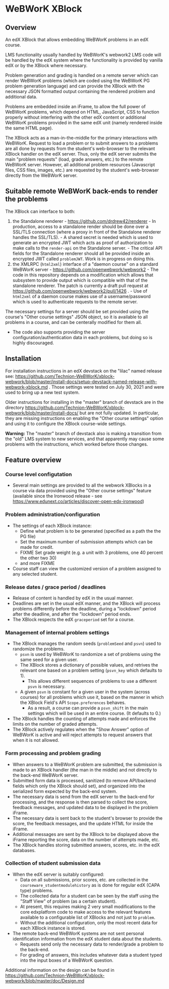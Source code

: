 # WeBWorK XBlock

## Overview
An edX XBlock that allows embedding WeBWorK problems in an edX course.

LMS functionality usually handled by WeBWorK's webwork2 LMS code will be handled by the edX system
where the functionality is provided by vanilla edX or by the XBlock where necessary.

Problem generation and grading is handled on a remote server which can render WeBWorK problems
(which are coded using the WeBWorK PG problem generation language) and can provide the
XBlock with the necessary JSON formatted output containing the rendered problem and
additional data.

Problems are embedded inside an iFrame, to allow the full power of WeBWorK problems, which depend on
HTML, JavaScript, CSS to function properly without interfering with the other edX content or additional
WeBWorK problems provided in the same edX unit (namely rendered inside the same HTML page).

The XBlock acts as a man-in-the-middle for the primary interactions with WeBWorK. 
Request to load a problem or to submit answers to a problems are all done by requests from the
student's web-browser to the relevant XBlock handler on the edX server. Thus, only the edX server
submits the main "problem requests" (load, grade answers, etc.) to the remote WeBWorK server.
However, all additional problem resources (Javascript files, CSS files, images, etc.) are
requested by the student's web-browser directly from the WeBWorK server.

## Suitable remote WeBWorK back-ends to render the problems

The XBlock can interface to both:
  1. the Standalone renderer
    - https://github.com/drdrew42/renderer
    - In production, access to a standalone render should be done over a SSL/TLS connection (where a proxy in front of the Standalone renderer handles the SSL/TLS).
    - A shared secret is needed which is used to generate an encrypted JWT which acts as proof of authorization to make calls to the `render-api` on the Standalone server.
    - The critical API fields for the Standalone renderer should all be provided inside an encrypted JWT called `problemJWT`. Work is in progress on doing this.
  2. the XMLRPC (`html2xml`) interface of a "daemon course" on a standard WeBWorK server
    - https://github.com/openwebwork/webwork2
    - The code in this repository depends on a modification which allows that subsystem to provide output which is compatible with that of the standalone renderer. The patch is currently a draft pull request at https://github.com/openwebwork/webwork2/pull/1426 .
    - Use of `html2xml` of a daemon course makes use of a username/password which is used to authenticate requests to the remote server.

The necessary settings for a server should be set provided using the course's "Other course settings" JSON object, so it is available to all problems in a course, and can be centerally modified for them all.
  - The code also supports providing the server configuration/authentication data in each problems, but doing so is highly discouraged.

## Installation

For installation instructions in an edX devstack on the "lilac" named release see: https://github.com/Technion-WeBWorK/xblock-webwork/blob/master/install-docs/setup-devstack-named-release-with-webwork-xblock.md . Those settings were tested on July 30, 2021 and were used to bring up a new test system.

Older instructions for installing in the "master" branch of devstack are in the directory https://github.com/Technion-WeBWorK/xblock-webwork/blob/master/install-docs/ but are not fully updated. In particular, they are missing instructions on enabling the "Other course settings" option and using it to configure the XBlock course-wide settings.

**Warning:** The "master" branch of devstack also is making a transition from the "old" LMS system to new services, and that apparently may cause some problems with the instructions, which worked before those changes.

## Feature overview

### Course level configutation
* Several main settings are provided to all the webwork XBlocks in a course via data provided using the "Other course settings" feature (available since the Ironwood release - see https://www.edunext.co/articles/discover-open-edx-ironwood)

### Problem administration/configuration
* The settings of each XBlock instance:
  * Define what problem is to be generated (specified as a path the the PG file)
  * Set the maximum number of submission attempts which can be made for credit.
  * FIXME Set grade weight (e.g. a unit with 3 problems, one 40 percent the other two 30)
  * and more FIXME
* Course staff can view the customized version of a problem assigned to any selected student.

### Release dates / grace period / deadlines 
* Release of content is handled by edX in the usual manner.
* Deadlines are set in the usual edX manner, and the XBlock will process problems differently before the deadline, during a "lockdown" period after the deadline, and after the "lockdown" period ends.
* The XBlock respects the edX `graceperiod` set for a course.

### Management of internal problem settings
* The XBlock manages the random seeds (`problemSeed` and `psvn`) used to randomize the problems.
  * `psvn` is used by WeBWorK to randomize a set of problems using the same seed for a given user.
  * The XBlock stores a dictionary of possible values, and retrives the relevant one based on a problem setting (`psvn_key` which defaults to 1).
    * This allows different sequences of problems to use a different `psvn` is necessary.
  * A given `psvn` is constant for a given user in the system (across courses) for all problems which use it, based on the manner in which the XBlock Field's API `Scope.preferences` behaves. 
    * As a result, a course can provide a `psvn_shift` in the main settings which will be used in an entire course. (It defaults to 0.)
* The XBlock handles the counting of attempts made and enforces the limits on the number of graded attempts.
* The XBlock actively regulates when the "Show Answer" option of WeBWorK is active and will reject attempts to request answers that when it is not allowed.

### Form processing and problem grading
* When answers to a WeBWorK problem are submitted, the submission is made to an XBlock handler (the man in the middle) and not directly to the back-end WeBWorK server.
* Submitted form data is processed, sanitized (to remove API/backend fields which only the XBlock should set), and organized into the serialized form expected by the back-end system.
* The necessary data is send from the edX server to the back-end for processing, and the response is then parsed to collect the score, feedback messages, and updated data to be displayed in the problem iFrame.
* The necessary data is sent back to the student's browser to provide the score, the feedback messages, and the update HTML for inside the iFrame.
* Additional messages are sent by the XBlock to be displayed above the iFrame reporting the score, data on the number of attempts made, etc.
* The XBlock handles storing submitted answers, scores, etc. in the edX databases.

### Collection of student submission data
* When the edX server is suitably configured:
  * Data on all submissions, prior scores, etc. are collected in the `courseware_studentmodulehistory` as is done for regular edX (CAPA type) problems.
  * The collected data for a student can be seen by the staff using the "Staff View" of problem (as a certain student).
  * At present, this requires making 2 very small modifications to the core edxplatform code to make access to the relevant features available to a configurable list of XBlocks and not just to `problem`.
  * Without the additional configuration, only the most recent data for each XBlock instance is stored.
* The remote back-end WeBWorK systems are not sent personal identification information from the edX student data about the students.
  * Requests send only the necessary data to render/grade a problem to the back-end.
  * For grading of answers, this includes whatever data a student typed into the input boxes of a WeBWorK question.

Additional information on the design can be found in https://github.com/Technion-WeBWorK/xblock-webwork/blob/master/doc/Design.md

